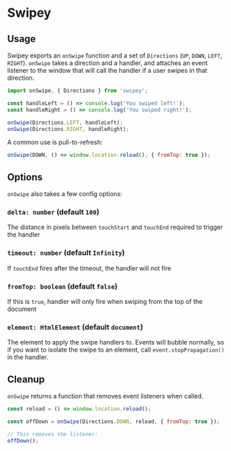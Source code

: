 # Swipey

## Usage

Swipey exports an `onSwipe` function and a set of `Directions` (`UP`, `DOWN`,
`LEFT`, `RIGHT`). `onSwipe` takes a direction and a handler, and attaches an
event listener to the window that will call the handler if a user swipes in that
direction.

```js
import onSwipe, { Directions } from 'swipey';

const handleLeft = () => console.log('You swiped left!');
const handleRight = () => console.log('You swiped right!');

onSwipe(Directions.LEFT, handleLeft);
onSwipe(Directions.RIGHT, handleRight);
```

A common use is pull-to-refresh:

```js
onSwipe(DOWN, () => window.location.reload(), { fromTop: true });
```

## Options

`onSwipe` also takes a few config options:

### `delta: number` **(default `100`)**

The distance in pixels between `touchStart` and `touchEnd` required to trigger
the handler

### `timeout: number` **(default `Infinity`)**

If `touchEnd` fires after the timeout, the handler will not fire

### `fromTop: boolean` **(default `false`)**

If this is `true`, handler will only fire when swiping from the top of the
document

### `element: HtmlElement` **(default `document`)**

The element to apply the swipe handlers to. Events will bubble normally, so if
you want to isolate the swipe to an element, call `event.stopPropagation()` in
the handler.

## Cleanup

`onSwipe` returns a function that removes event listeners when called.

```js
const reload = () => window.location.reload();

const offDown = onSwipe(Directions.DOWN, reload, { fromTop: true });

// This removes the listener:
offDown();
```
